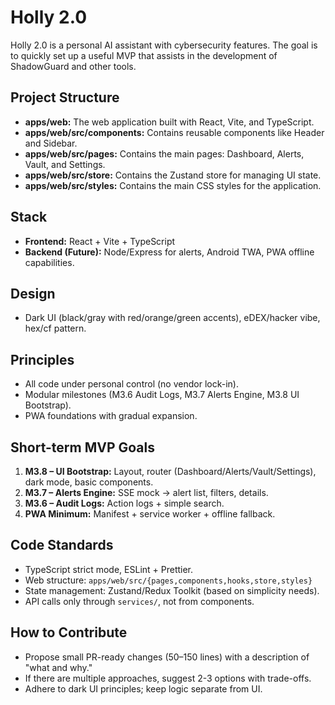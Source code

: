 # Holly 2.0

Holly 2.0 is a personal AI assistant with cybersecurity features. The goal is to quickly set up a useful MVP that assists in the development of ShadowGuard and other tools.

## Project Structure
- **apps/web:** The web application built with React, Vite, and TypeScript.
- **apps/web/src/components:** Contains reusable components like Header and Sidebar.
- **apps/web/src/pages:** Contains the main pages: Dashboard, Alerts, Vault, and Settings.
- **apps/web/src/store:** Contains the Zustand store for managing UI state.
- **apps/web/src/styles:** Contains the main CSS styles for the application.

## Stack
- **Frontend:** React + Vite + TypeScript
- **Backend (Future):** Node/Express for alerts, Android TWA, PWA offline capabilities.

## Design
- Dark UI (black/gray with red/orange/green accents), eDEX/hacker vibe, hex/cf pattern.

## Principles
- All code under personal control (no vendor lock-in).
- Modular milestones (M3.6 Audit Logs, M3.7 Alerts Engine, M3.8 UI Bootstrap).
- PWA foundations with gradual expansion.

## Short-term MVP Goals
1. **M3.8 – UI Bootstrap:** Layout, router (Dashboard/Alerts/Vault/Settings), dark mode, basic components.
2. **M3.7 – Alerts Engine:** SSE mock → alert list, filters, details.
3. **M3.6 – Audit Logs:** Action logs + simple search.
4. **PWA Minimum:** Manifest + service worker + offline fallback.

## Code Standards
- TypeScript strict mode, ESLint + Prettier.
- Web structure: `apps/web/src/{pages,components,hooks,store,styles}`
- State management: Zustand/Redux Toolkit (based on simplicity needs).
- API calls only through `services/`, not from components.

## How to Contribute
- Propose small PR-ready changes (50–150 lines) with a description of "what and why."
- If there are multiple approaches, suggest 2-3 options with trade-offs.
- Adhere to dark UI principles; keep logic separate from UI.